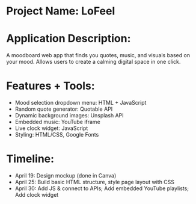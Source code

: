# Project Name: LoFeel

# Application Description:
A moodboard web app that finds you quotes, music, and visuals based on your mood. Allows users to create a calming digital space in one click.

# Features + Tools:
- Mood selection dropdown menu: HTML + JavaScript
- Random quote generator: Quotable API
- Dynamic background images: Unsplash API
- Embedded music: YouTube iframe
- Live clock widget: JavaScript
- Styling: HTML/CSS, Google Fonts

# Timeline:
- April 19: Design mockup (done in Canva)
- April 25: Build basic HTML structure, style page layout with CSS
- April 30: Add JS & connect to APIs; Add embedded YouTube playlists; Add clock widget


